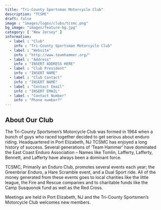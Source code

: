 ```yaml
---
title: "Tri-County Sportsman Motorcycle Club"
description: "TCSMC"
draft: false
image : "images/logos/clubs/tcsmc.png"
bg_image: "images/feature-bg.jpg"
category: [ "New Jersey" ]
information:
  - label : "Club"
    info : "Tri-County Sportsman Motorcycle Club"
  - label : "Website"
    info : "http://www.teamhammer.org/"
  - label : "Address"
    info : "INSERT ADDRESS HERE"
  - label : "Club President"
    info : "INSERT NAME"
  - label : "Club Contact"
    info : "INSERT NAME"
  - label : "Contact Email"
    info : "INSERT EMAIL"
  - label : "Contact Number"
    info : "Phone number?"
---
```


## About Our Club

The Tri-County Sportsmen’s Motorcycle Club was formed in 1964 when a bunch of guys who raced together decided to get serious about enduro riding. Headquartered in Port Elizabeth, NJ TCSMC has enjoyed a long history of success. Several generations of ‘Team Hammer’ have dominated the East Coast Enduro Association – Names like Tomlin, Lafferty, Lafferty, Bennett, and Lafferty have always been a dominant force.

TCSMC, Primarily an Enduro Club, promotes several events each year; the Greenbriar Enduro, a Hare Scramble event, and a Dual Sport ride. All of the money generated from these events goes to local charities like the little league, the Fire and Rescue companies and to charitable funds like the Camp Susquonok fund as well as the Red Cross.

Meetings are held in Port Elizabeth, NJ and the Tri-County Sportsmen’s Motorcycle Club welcomes new members.
